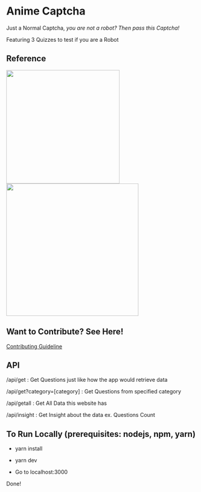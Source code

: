 # Anime Captcha

Just a Normal Captcha, _you are not a robot? Then pass this Captcha!_

Featuring 3 Quizzes to test if you are a Robot

## Reference

<img src="https://pbs.twimg.com/media/EXqFcdtWAAETZwC.jpg" height="300px" />

<br />

<img src="https://titterfun.com/api/assets/image/zmmkr837ciax.jpg" height="350px" />

## Want to Contribute? See Here!

[Contributing Guideline](./CONTRIBUTING.md)

## API

/api/get : Get Questions just like how the app would retrieve data

/api/get?category=[category] : Get Questions from specified category

/api/getall : Get All Data this website has

/api/insight : Get Insight about the data ex. Questions Count

## To Run Locally (prerequisites: nodejs, npm, yarn)

- yarn install

- yarn dev

- Go to localhost:3000

Done!
